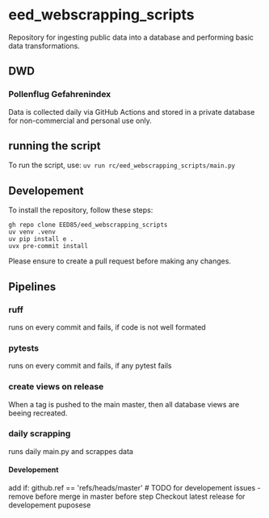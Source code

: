 # eed_webscrapping_scripts
Repository for ingesting public data into a database and performing basic data transformations.

## DWD

### Pollenflug Gefahrenindex
Data is collected daily via GitHub Actions and stored in a private database for non-commercial and personal use only.


## running the script
To run the script, use:
`uv run rc/eed_webscrapping_scripts/main.py`

## Developement
To install the repository, follow these steps:
```shell
gh repo clone EED85/eed_webscrapping_scripts
uv venv .venv
uv pip install e .
uvx pre-commit install
```
Please ensure to create a pull request before making any changes.

## Pipelines

### ruff
runs on every commit and fails, if code is not well formated

### pytests
runs on every commit and fails, if any pytest fails

### create views on release
When a tag is pushed to the main master, then all database views are beeing recreated.

### daily scrapping
runs daily main.py and scrappes data

#### Developement
add if: github.ref == 'refs/heads/master' # TODO for developement issues - remove before merge in master
before step Checkout latest release for developement puposese
